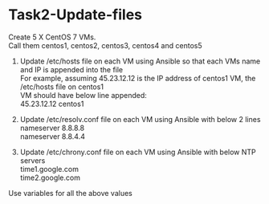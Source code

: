 # Task2-Update-files
Create 5 X CentOS 7 VMs.  
Call them centos1, centos2, centos3, centos4 and centos5  
 
1. Update /etc/hosts file on each VM using Ansible so that each VMs name and IP is appended into the file  
 For example, assuming 45.23.12.12 is the IP address of centos1 VM, the /etc/hosts file on centos1  
VM should have below line appended:  
45.23.12.12 centos1  
 
2. Update /etc/resolv.conf file on each VM using Ansible with below 2 lines  
nameserver 8.8.8.8  
nameserver 8.8.4.4  
 
3. Update /etc/chrony.conf file on each VM using Ansible with below NTP servers  
time1.google.com  
time2.google.com  
 
Use variables for all the above values  
